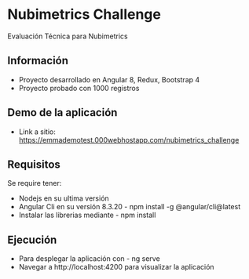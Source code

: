 # Nubimetrics Challenge
Evaluación Técnica para Nubimetrics

## Información
- Proyecto desarrollado en Angular 8, Redux, Bootstrap 4 <br>
- Proyecto probado con 1000 registros

## Demo de la aplicación
- Link a sitio: https://emmademotest.000webhostapp.com/nubimetrics_challenge

## Requisitos
Se require tener: <br>
- Nodejs en su ultima versión <br>
- Angular Cli en su versión 8.3.20 - npm install -g @angular/cli@latest <br>
- Instalar las librerias mediante - npm install

## Ejecución
- Para desplegar la aplicación con - ng serve <br>
- Navegar a http://localhost:4200 para visualizar la aplicación